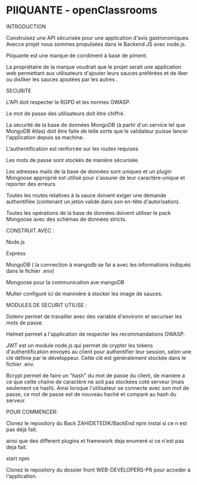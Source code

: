 # PIIQUANTE - openClassrooms
INTRODUCTION

Construisez une API sécurisée pour une application d'avis gastronomiques.
Avecce projet nous sommes propulsées dans le Backend JS avec node.js.

Piiquante  est une  marque de  condiment à  base de piment.

La  propriétaire  de la marque voudrait que  le projet serait une application web permettant aux utilisateurs d'ajouter leurs sauces préférées et de liker ou disliker les sauces ajoutées par les autres .

SECURITE

L'API doit respecter le RGPD et les normes OWASP.


Le mot de passe des utilisateurs doit être chiffré.

La sécurité de la base de données MongoDB (à partir d'un service tel que MongoDB Atlas) doit être faite de telle sorte que le validateur puisse lancer l'application depuis sa machine.

L'authentification est renforcée sur les routes requises

Les mots de passe sont stockés de manière sécurisée.


Les adresses mails de la base de données sont uniques et un plugin Mongoose approprié est utilisé pour s'assurer de leur caractère unique et reporter des erreurs.

Toutes les routes relatives à la sauce doivent exiger une demande authentifiée (contenant un jeton valide dans son en-tête d'autorisation).

Toutes les opérations de la base de données doivent utiliser le pack Mongoose avec des schémas de données stricts.

CONSTRUIT  AVEC  :

Node.js

Express

MongoDB  ( la  connection  à  mangodb  se fai  a  avec  les  informations  indiqués  dans le fichier  .env)

Mongoose pour  la  communication ave  mangoDB

Multer configuré ici de maninière à stocker les image de sauces.

MODULES  DE  SECURIT  UTILISE :

Dotenv  permet de travailler avec des variable d'environn  et securiser les mots de passe.

Helmet permet a l'application de respecter les recommandations OWASP.

JWT est un module node.js qui permet de crypter les tokens d'authentification envoyés au client pour authentifier leur session, selon une clé définie par le développeur. Cette clé est généralement stockée dans le fichier .env.

Bcrypt permet de faire un "hash" du mot de passe du client, de maniere a ce que cette chaine de caractère ne soit pas stockées coté serveur (mais seulement ce hash). Ainsi lorsque l'utilisateur se connecte avec son mot de passe, ce mot de passe est de nouveau haché et comparé au hash du serveur.

POUR  COMMENCER:  

Clonez  le  repository  du  Back  ZAHIDETEDIK/BackEnd
npm instal  si ce n est pas déjà  fait.

ainsi que des different  plugins  et framework  deja enumeré si ce n'est pas deja fait.

start  npm

Clonez le repository  du  dossier  front WEB-DEVELOPERS-P6 pour acceder à l'application.  
